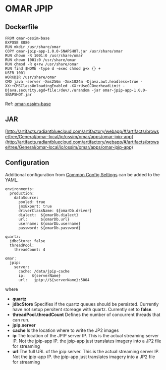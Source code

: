 # OMAR JPIP

## Dockerfile
```
FROM omar-ossim-base
EXPOSE 8080
RUN mkdir /usr/share/omar
COPY omar-jpip-app-1.0.0-SNAPSHOT.jar /usr/share/omar
RUN chown -R 1001:0 /usr/share/omar
RUN chown 1001:0 /usr/share/omar
RUN chmod -R g+rw /usr/share/omar
RUN find $HOME -type d -exec chmod g+x {} +
USER 1001
WORKDIR /usr/share/omar
CMD java -server -Xms256m -Xmx1024m -Djava.awt.headless=true -XX:+CMSClassUnloadingEnabled -XX:+UseGCOverheadLimit -Djava.security.egd=file:/dev/./urandom -jar omar-jpip-app-1.0.0-SNAPSHOT.jar
```
Ref: [omar-ossim-base](../../../omar-ossim-base/docs/install-guide/omar-ossim-base/)

## JAR
[http://artifacts.radiantbluecloud.com/artifactory/webapp/#/artifacts/browse/tree/General/omar-local/io/ossim/omar/apps/omar-jpip-app](http://artifacts.radiantbluecloud.com/artifactory/webapp/#/artifacts/browse/tree/General/omar-local/io/ossim/omar/apps/omar-jpip-app)

## Configuration

Additional configuration from [Common Config Settings](../../../omar-common/docs/install-guide/omar-common/#common-config-settings) can be added to the YAML.

```
environments:
  production:
    dataSource:
      pooled: true
      jmxExport: true
      driverClassName: ${omarDb.driver}
      dialect:  ${omarDb.dialect}
      url:      ${omarDb.url}
      username: ${omarDb.username}
      password: ${omarDb.password}

quartz:
  jdbcStore: false
  threadPool:
    threadCount: 4

omar:
  jpip:
    server:
      cache: /data/jpip-cache
      ip:   ${serverName}
      url:   jpip://${serverName}:5004
```

where 

* **quartz**
 * **jdbcStore** Specifies if the quartz queues should be persisted.  Currently have not setup persitent storeage with quartz.  Currently set to **false**.
 * **threadPool.threadCount** Defines the number of concurrent threads that can run.
* **jpip.server**
 * **cache** Is the location where to write the JP2 images
 * **ip** The location of the JPIP server IP.  This is the actual streaming server IP.  Not the jpip-app IP.  the jpip-app just translates imagery into a JP2 file for streaming
 * **url** The full URL of the jpip server. This is the actual streaming server IP.  Not the jpip-app IP.  the jpip-app just translates imagery into a JP2 file for streaming    